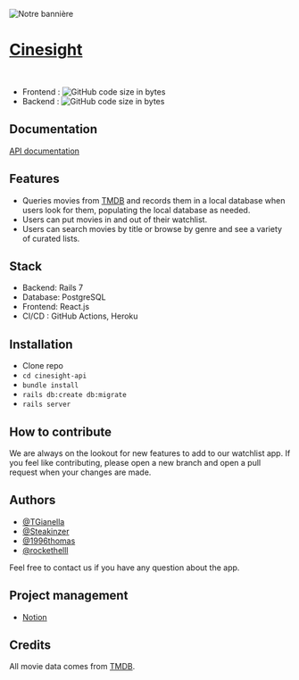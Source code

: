![Notre bannière](https://i.imgur.com/kaWOexo.png)
# [Cinesight](https://cinesight.vercel.app/)
<br>

* Frontend : ![GitHub code size in bytes](https://img.shields.io/github/languages/code-size/rockethelll/Cinesight)
* Backend : ![GitHub code size in bytes](https://img.shields.io/github/languages/code-size/TGianella/Cinesight-api)

## Documentation

[API documentation](API-documentation.md)

## Features

- Queries movies from [TMDB](https://www.themoviedb.org/) and records them in a local database when users look for them, populating the local database as needed.
- Users can put movies in and out of their watchlist.
- Users can search movies by title or browse by genre and see a variety of curated lists.

## Stack

- Backend: Rails 7
- Database: PostgreSQL
- Frontend: React.js
- CI/CD : GitHub Actions, Heroku

## Installation

* Clone repo
* `cd cinesight-api`
* `bundle install`
* `rails db:create db:migrate`
* `rails server`

## How to contribute

We are always on the lookout for new features to add to our watchlist app. If you feel like contributing, please open a new branch and open a pull request when your changes are made.

## Authors

* [@TGianella](https://www.github.com/TGianella)
* [@Steakinzer](https://www.github.com/Steakinzer)
* [@1996thomas](https://www.github.com/1996thomas)
* [@rockethelll](https://www.github.com/rockethelll)

Feel free to contact us if you have any question about the app.

## Project management

* [Notion](https://guttural-baboon-df4.notion.site/Cine-Sight-59b7ebc3f04c41db8a5efc3b0b9e3c3c)

## Credits

All movie data comes from [TMDB](https://www.themoviedb.org/).

